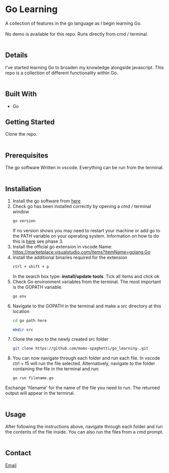 # Go Learning

A collection of features in the go language as I begin learning Go.\
<br/>
No demo is available for this repo. Runs directly from cmd / terminal.
<br/><br/>

## Details

I've started learning Go to broaden my knowledge alongside javascript. This repo is a collection of different functionality within Go.\
<br/>

## Built With

- Go
  <br/>

## Getting Started

Clone the repo.
<br/><br/>

## Prerequisites

The go software
Written in vscode. Everything can be run from the terminal.
<br/><br/>

## Installation

1. Install the go software from [here](https://golang.org/doc/install)
2. Check go has been installed correctly by opening a cmd / terminal window
   ```sh
   go version
   ```
   If no version shows you may need to restart your machine or add go to the PATH variable on your operating system. Information on how to do this is [here](https://www.freecodecamp.org/news/setting-up-go-programming-language-on-windows-f02c8c14e2f/) see phase 3.
3. Install the official go extension in vscode Name: https://marketplace.visualstudio.com/items?itemName=golang.Go
4. Install the additional binaries required for the extension
   ```sh
   ctrl + shift + p
   ```
   In the search box type: **install/update tools**. Tick all items and click ok
5. Check Go environment variables from the terminal. The most important is the GOPATH variable.
   ```sh
   go env
   ```
6. Navigate to the GOPATH in the terminal and make a src directory at this location
   ```sh
   cd go path here
   ```
   ```sh
   mkdir src
   ```
7. Clone the repo to the newly created src folder
   ```sh
   git clone https://github.com/moms-spaghetti/go_learning-.git
   ```
8. You can now navigate through each folder and run each file. In vscode ctrl + f5 will run the file selected. Alternatively, navigate to the folder containing the file in the terminal and run:
   ```sh
   go run filename.go
   ```

Exchange 'filename' for the name of the file you need to run. The returned output will appear in the terminal.
<br/><br/>

## Usage

After following the instructions above, navigate through each folder and run the contents of the file inside. You can also run the files from a cmd prompt.
<br/><br/>

## Contact

[Email](mailto:williamedwards36@aol.com)
<br/><br/>
